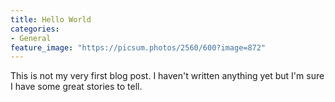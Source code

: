 ```yaml
---
title: Hello World
categories:
- General
feature_image: "https://picsum.photos/2560/600?image=872"
---
```


This is not my very first blog post. I haven't written anything yet but I'm sure I have some great stories to tell.
